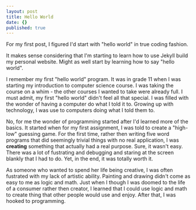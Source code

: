 ```yaml
---
layout: post
title: Hello World
date: {}
published: true
---
```

For my first post, I figured I'd start with "hello world" in true coding fashion. 

It makes sense considering that I'm starting to learn how to use Jekyll build my personal website. Might as well start by learning how to say "hello world".

I remember my first "hello world" program. It was in grade 11 when I was starting my introduction to computer science course. I was taking the course on a whim - the other courses I wanted to take were already full. I must admit, my first "hello world" didn't feel all that special. I was filled with the wonder of having a computer do what I told it to. Growing up with technology, I was use to computers doing what I told them to. 

No, for me the wonder of programming started after I'd learned more of the basics. It started when for my first assignment, I was told to create a "high-low" guessing game. For the first time, rather then writing five word programs that did seemingly trivial things with no real application, I was **creating** something that actually had a real purpose. Sure, it wasn't easy. There was a lot of fustrating and debugging and staring at the screen blankly that I had to do. Yet, in the end, it was totally worth it. 

As someone who wanted to spend her life being creative, I was often fustrated with my lack of artistic ability. Painting and drawing didn't come as easy to me as logic and math. Just when I though I was doomed to the life of a consumer rather then creator, I learned that I could use logic and math to create thing that other people would use and enjoy. After that, I was hooked to programming. 


